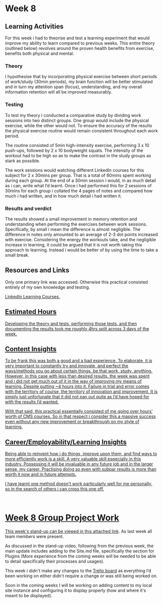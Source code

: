<h1>Week 8</h1>
<h2>Learning Activities</h2>
<p>For this week i had to theorise and test a learning experiment that would improve my ability to learn compared to previous weeks. This entire theory (outlined below) revolves around the proven health benefits from exercise, benefits both physical and mental. </p>

<h3>Theory</h3>
<p>I hypothesise that by incorporating physical exercise between short periods of work/study (30min periods), my brain function will be better stimulated and in turn my attention span (focus), understanding, and my overall information retention will all be improved measurably.</p>

<h3>Testing</h3>
<p>To test my theory i conducted a comparative study by dividing work sessions into two distinct groups. One group would include the physical exercise, while the other would not. To ensure the accuracy of the results the physical exercise routine would remain consistent throughout each work period.<br>

The routine consisted of 5min high-intensity exercise, performing 3 x 10 push-ups, followed by 2 x 10 bodyweight squats. The intensity of the workout had to be high so as to make the contrast in the study groups as stark as possible.<br>

The work sessions would watching different LinkedIn courses for this subject for 2 x 30mins per group. That is a total of 60mins spent working during each group. At the end of a 30min session i would, in as much detail as i can, write what I’d learnt. Once i had performed this for 2 sessions of 30mins for each group i collated the 4 pages of notes and compared how much i had written, and in how much detail i had written it.</p>

<h3>Results and verdict</h3>
<p>The results showed a small improvement in memory retention and understanding when performing the exercises between work sessions. Specifically, by small i mean the difference is almost negligible. The difference in notes only amounted to an average of 2-3 dot points increased with exercise. Considering the energy the workouts take, and the negligible increase in learning, it could be argued that it is not worth taking this approach to learning. Instead i would be better of by using the time to take a small break.</p>

<h2>Resources and Links</h2>
<p>Only one primary link was accessed. Otherwise this practical consisted entirely of my own knowledge and testing.</p><a href="https://www.linkedin.com/learning/topics/content-management-systems-cms">LinkedIn Learning Courses.

<h2>Estimated Hours</h2>
<p>Developing the theory and tests, performing those tests, and then documenting the results took me roughly 4hrs split across 3 days of the week.</p>

<h2>Content Insights</h2>
<p>To be frank this was both a good and a bad experience. To elaborate, it is very important to constantly try and innovate, and perfect the ways/methods you go about certain things, be that work, study, anything. However, in this case with less than desired results, the week was spent and i did not get much out of it in the way of improving my means of learning. Despite putting ~4 hours into it. Failure in trial and error comes with the territory of course, the territory of innovation and improvement. It is simply just unfortunate that it did not pan out quite as I’d have hoped for with the results I’d wanted.<br>

With that said, this practical essentially consisted of me going over hours’ worth of CMS courses. So in that respect i consider this a massive success even without any new improvement or breakthrough on my style of learning.</p>

<h2>Career/Employability/Learning Insights</h2>
<p>Being able to reinvent how i do things, improve upon them, and find ways to more efficiently work is a skill. A very valuable skill especially in this industry. Possessing it will be invaluable in any future job and in the larger sense, my career. Practising doing so even with subpar results is more than worth it now and in future attempts.<br>

I have learnt one method doesn't work particularly well for me personally, so in the search of others i can cross this one off.</p>
<br>

<h1>Week 8 Group Project Work</h1>
<p>This week's stand-up can be viewed in <a href="https://youtu.be/kWc3kiOssig?t=107">this attached link</a>. As last week all team members were present.</p>

<p>As discussed in the stand-up video, following from the previous week, the main update includes adding to the Site.md file, specifically the section for Plugins (More experience from the coming weeks will be needed to be able to detail specifically their processes and usages).</p>

<p>This week i didn't make any changes to the <a href="https://trello.com/b/KYotjzhS/workflow">Trello board</a> as everything I’d been working on either didn't require a change or was still being worked on.</p>

<p>Soon in the coming weeks I will be working on adding content to my local site instance and configuring it to display properly (how and where it's meant to be displayed).</p>

